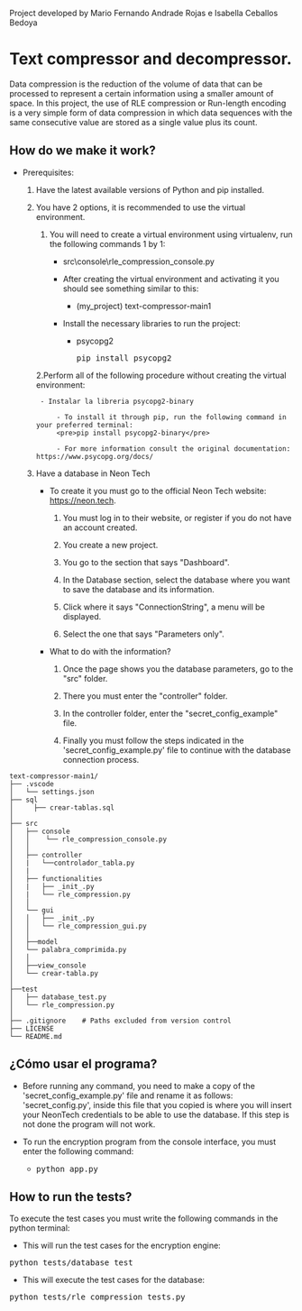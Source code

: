 Project developed by Mario Fernando Andrade Rojas e Isabella Ceballos Bedoya

# Text compressor and decompressor.

Data compression is the reduction of the volume of data that can be processed to represent a certain information using a smaller amount of space. In this project, the use of RLE compression or Run-length encoding is a very simple form of data compression in which data sequences with the same consecutive value are stored as a single value plus its count.

## How do we make it work?

- Prerequisites: 
	1. Have the latest available versions of Python and pip installed.

	2. You have 2 options, it is recommended to use the virtual environment.
		1. You will need to create a virtual environment using virtualenv, run the following commands 1 by 1:
			- src\console\rle_compression_console.py 

			- After creating the virtual environment and activating it you should see something similar to this:
				- (my_project) text-compressor-main1 

			- Install the necessary libraries to run the project:
				- psycopg2 <pre>pip install psycopg2</pre>
				
		2.Perform all of the following procedure without creating the virtual environment:

			- Instalar la libreria psycopg2-binary

				- To install it through pip, run the following command in your preferred terminal:
				<pre>pip install psycopg2-binary</pre>

				- For more information consult the original documentation: https://www.psycopg.org/docs/
	
	3. Have a database in Neon Tech

		- To create it you must go to the official Neon Tech website: https://neon.tech.

			1. You must log in to their website, or register if you do not have an account created.

			2. You create a new project.
			
			3. You go to the section that says "Dashboard".
			
			4. In the Database section, select the database where you want to save the database and its information.

			5. Click where it says "ConnectionString", a menu will be displayed.
			
			6. Select the one that says "Parameters only".
			
		- What to do with the information?

			1. Once the page shows you the database parameters, go to the "src" folder.

			2. There you must enter the "controller" folder.
			
			3. In the controller folder, enter the "secret_config_example" file.
			
			4. Finally you must follow the steps indicated in the 'secret_config_example.py' file to continue
			with the database connection process.
```
text-compressor-main1/
├── .vscode
│   └── settings.json
├── sql
│     ├── crear-tablas.sql
│
├── src
│   ├── console
│   │    └── rle_compression_console.py
│   │    
│   ├── controller
│   |   └──controlador_tabla.py
│   |            
│   ├── functionalities
│   |   ├── _init_.py
│   |   └── rle_compression.py          
│   │    
│   └── gui 
│   │   ├── _init_.py
│   │   └── rle_compression_gui.py      
│   │
│   ├──model
│   └── palabra_comprimida.py    
│   │  
│   ├──view_console 
│   └── crear-tabla.py     
│ 
├──test 
│   ├── database_test.py
│   └── rle_compression.py 
│
├── .gitignore    # Paths excluded from version control
├── LICENSE       
└── README.md     
```

## ¿Cómo usar el programa?

- Before running any command, you need to make a copy of the 'secret_config_example.py' file and rename it as follows:
'secret_config.py', inside this file that you copied is where you will insert your NeonTech credentials to be able to use the database. If this step is not done the program will not work.


- To run the encryption program from the console interface, you must enter the following command:
	- <pre>python app.py</pre>

## How to run the tests?

To execute the test cases you must write the following commands in the python terminal:
- This will run the test cases for the encryption engine:
<pre>python tests/database_test</pre>

- This will execute the test cases for the database:
<pre>python tests/rle_compression_tests.py</pre>


